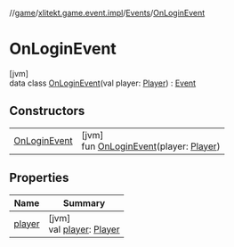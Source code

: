 //[game](../../../../index.md)/[xlitekt.game.event.impl](../../index.md)/[Events](../index.md)/[OnLoginEvent](index.md)

# OnLoginEvent

[jvm]\
data class [OnLoginEvent](index.md)(val player: [Player](../../../xlitekt.game.actor.player/-player/index.md)) : [Event](../../../xlitekt.game.event/-event/index.md)

## Constructors

| | |
|---|---|
| [OnLoginEvent](-on-login-event.md) | [jvm]<br>fun [OnLoginEvent](-on-login-event.md)(player: [Player](../../../xlitekt.game.actor.player/-player/index.md)) |

## Properties

| Name | Summary |
|---|---|
| [player](player.md) | [jvm]<br>val [player](player.md): [Player](../../../xlitekt.game.actor.player/-player/index.md) |
